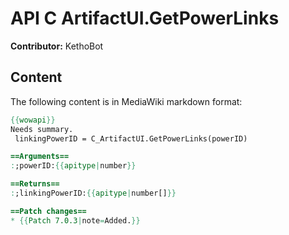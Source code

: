 # API C ArtifactUI.GetPowerLinks

**Contributor:** KethoBot

## Content

The following content is in MediaWiki markdown format:

```mediawiki
{{wowapi}}
Needs summary.
 linkingPowerID = C_ArtifactUI.GetPowerLinks(powerID)

==Arguments==
:;powerID:{{apitype|number}}

==Returns==
:;linkingPowerID:{{apitype|number[]}}

==Patch changes==
* {{Patch 7.0.3|note=Added.}}
```